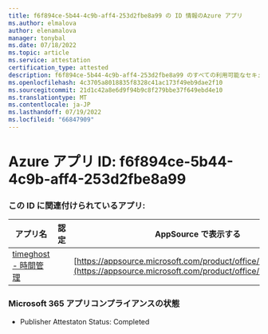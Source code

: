 ```yaml
---
title: f6f894ce-5b44-4c9b-aff4-253d2fbe8a99 の ID 情報のAzure アプリ
ms.author: elmalova
author: elenamalova
manager: tonybal
ms.date: 07/18/2022
ms.topic: article
ms.service: attestation
certification_type: attested
description: f6f894ce-5b44-4c9b-aff4-253d2fbe8a99 のすべての利用可能なセキュリティとコンプライアンス情報。
ms.openlocfilehash: 4c3705a8018835f8328c41ac173f49eb9dae2f10
ms.sourcegitcommit: 21d1c42a8e6d9f94b9c8f279bbe37f649ebd4e10
ms.translationtype: MT
ms.contentlocale: ja-JP
ms.lasthandoff: 07/19/2022
ms.locfileid: "66847909"
---
```

# <a name="azure-app-id-f6f894ce-5b44-4c9b-aff4-253d2fbe8a99"></a>Azure アプリ ID: f6f894ce-5b44-4c9b-aff4-253d2fbe8a99


### <a name="apps-associated-with-this-id"></a>この ID に関連付けられているアプリ:
| **アプリ名** | **認定** | **AppSource で表示する** |
|--------------|---------------|-----------------------|
| [timeghost - 時間管理](../forward/WA200001532.md) |  | [https://appsource.microsoft.com/product/office/WA200001532](https://appsource.microsoft.com/product/office/WA200001532) |

### <a name="microsoft-365-app-compliance-status"></a>Microsoft 365 アプリコンプライアンスの状態
- Publisher Attestaton Status: Completed
